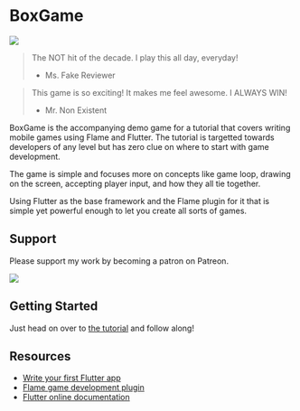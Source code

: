 # BoxGame

![](https://jap.alekhin.io/wp-content/uploads/2019/02/create-mobile-game-flutter-flame.jpg)

> The NOT hit of the decade. I play this all day, everyday!
> - Ms. Fake Reviewer

> This game is so exciting! It makes me feel awesome. I ALWAYS WIN!
> - Mr. Non Existent

BoxGame is the accompanying demo game for a tutorial that covers writing mobile games using Flame and Flutter. The tutorial is targetted towards developers of any level but has zero clue on where to start with game development.

The game is simple and focuses more on concepts like game loop, drawing on the screen, accepting player input, and how they all tie together.

Using Flutter as the base framework and the Flame plugin for it that is simple yet powerful enough to let you create all sorts of games.

## Support

Please support my work by becoming a patron on Patreon.

[![](https://jap.alekhin.io/wp-content/uploads/2019/03/become-patron-button.png)](https://www.patreon.com/bePatron?u=6507717)

## Getting Started

Just head on over to [the tutorial](https://jap.alekhin.io/create-mobile-game-flutter-flame-beginner-tutorial) and follow along!

## Resources

- [Write your first Flutter app](https://flutter.io/docs/get-started/)
- [Flame game development plugin](https://github.com/luanpotter/flame)
- [Flutter online documentation](https://flutter.io/docs)
